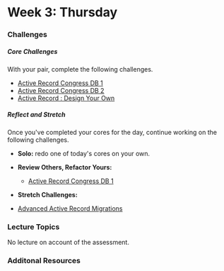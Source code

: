 # Week 3:  Thursday

### Challenges

##### Core Challenges
With your pair, complete the following challenges.
* [Active Record Congress DB 1](https://github.com/bobolinks-2014/activerecord-congress-database-1-modeling-congresspeople-challenge)
* [Active Record Congress DB 2](https://github.com/bobolinks-2014/activerecord-congress-database-2-tweet-archive-challenge)
* [Active Record : Design Your Own](https://github.com/bobolinks-2014/activerecord-design-your-own-challenge)



##### Reflect and Stretch
Once you've completed your cores for the day, continue working on the following challenges.

- **Solo:** redo one of today's cores on your own.

- **Review Others, Refactor Yours:**
  * [Active Record Congress DB 1](https://github.com/bobolinks-2014/activerecord-congress-database-1-modeling-congresspeople-challenge)

- **Stretch Challenges:**
 - [Advanced Active Record Migrations](https://github.com/bobolinks-2014/database-drill-advanced-activerecord-migrations-challenge)


### Lecture Topics
No lecture on account of the assessment.

### Additonal Resources
